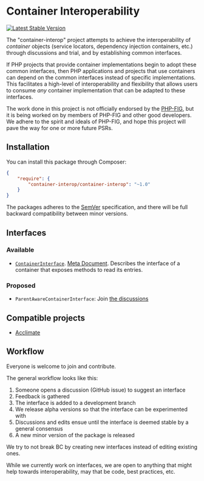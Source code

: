 # Container Interoperability

[![Latest Stable Version](https://poser.pugx.org/container-interop/container-interop/v/stable.png)](https://packagist.org/packages/container-interop/container-interop)

The "container-interop" project attempts to achieve the interoperability of *container* objects (service locators,
dependency injection containers, etc.) through discussions and trial, and by establishing common interfaces.

If PHP projects that provide container implementations begin to adopt these common interfaces, then PHP
applications and projects that use containers can depend on the common interfaces instead of specific
implementations. This facilitates a high-level of interoperability and flexibility that allows users to consume
*any* container implementation that can be adapted to these interfaces.

The work done in this project is not officially endorsed by the [PHP-FIG](http://www.php-fig.org/), but it is being
worked on by members of PHP-FIG and other good developers. We adhere to the spirit and ideals of PHP-FIG, and hope
this project will pave the way for one or more future PSRs.

## Installation

You can install this package through Composer:

```json
{
    "require": {
        "container-interop/container-interop": "~1.0"
    }
}
```

The packages adheres to the [SemVer](http://semver.org/) specification, and there will be full backward compatibility
between minor versions.

## Interfaces

### Available

- [`ContainerInterface`](src/Interop/Container/ContainerInterface.php).
[Meta Document](docs/ContainerInterface.md).
Describes the interface of a container that exposes methods to read its entries.

### Proposed

- `ParentAwareContainerInterface`: Join [the discussions](https://github.com/container-interop/container-interop/issues?labels=ParentAwareContainerInterface)

## Compatible projects

- [Acclimate](https://github.com/jeremeamia/acclimate-container)

## Workflow

Everyone is welcome to join and contribute.

The general workflow looks like this:

1. Someone opens a discussion (GitHub issue) to suggest an interface
1. Feedback is gathered
1. The interface is added to a development branch
1. We release alpha versions so that the interface can be experimented with
1. Discussions and edits ensue until the interface is deemed stable by a general consensus
1. A new minor version of the package is released

We try to not break BC by creating new interfaces instead of editing existing ones.

While we currently work on interfaces, we are open to anything that might help towards interoperability, may that
be code, best practices, etc.
